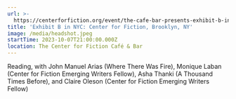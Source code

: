 ```yaml
---
url: >-
  https://centerforfiction.org/event/the-cafe-bar-presents-exhibit-b-in-nyc-a-reading-2
title: 'Exhibit B in NYC: Center for Fiction, Brooklyn, NY'
image: /media/headshot.jpeg
startTime: 2023-10-07T21:00:00.000Z
location: The Center for Fiction Café & Bar
---
```


Reading, with John Manuel Arias (Where There Was Fire), Monique Laban (Center for Fiction Emerging Writers Fellow), Asha Thanki (A Thousand Times Before), and Claire Oleson (Center for Fiction Emerging Writers Fellow)
